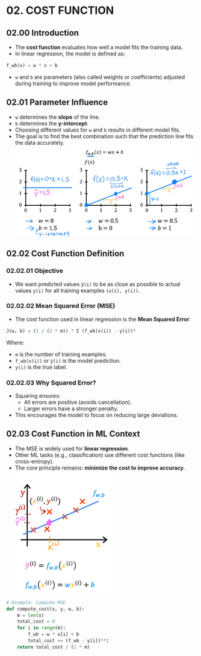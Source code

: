 # 02. COST FUNCTION

## 02.00 Introduction

- The **cost function** evaluates how well a model fits the training data.
- In linear regression, the model is defined as:

```python
f_wb(x) = w * x + b
```

- `w` and `b` are parameters (also called weights or coefficients) adjusted during training to improve model performance.

## 02.01 Parameter Influence

- `w` determines the **slope** of the line.
- `b` determines the **y-intercept**.
- Choosing different values for `w` and `b` results in different model fits.
- The goal is to find the best combination such that the prediction line fits the data accurately.
  ![img](../../img/Screenshot%20from%202025-05-06%2007-35-03.png)

## 02.02 Cost Function Definition

### 02.02.01 Objective

- We want predicted values `ŷ(i)` to be as close as possible to actual values `y(i)` for all training examples `(x(i), y(i))`.

### 02.02.02 Mean Squared Error (MSE)

- The cost function used in linear regression is the **Mean Squared Error**:

```python
J(w, b) = (1 / (2 * m)) * Σ (f_wb(x(i)) - y(i))²
```

Where:

- `m` is the number of training examples.
- `f_wb(x(i))` or `ŷ(i)` is the model prediction.
- `y(i)` is the true label.

### 02.02.03 Why Squared Error?

- Squaring ensures:
  - All errors are positive (avoids cancellation).
  - Larger errors have a stronger penalty.
- This encourages the model to focus on reducing large deviations.

## 02.03 Cost Function in ML Context

- The MSE is widely used for **linear regression**.
- Other ML tasks (e.g., classification) use different cost functions (like cross-entropy).
- The core principle remains: **minimize the cost to improve accuracy**.
  ![img](../../img/Screenshot%20from%202025-05-06%2007-37-32.png)

```python
# Example: Compute MSE
def compute_cost(x, y, w, b):
    m = len(x)
    total_cost = 0
    for i in range(m):
        f_wb = w * x[i] + b
        total_cost += (f_wb - y[i])**2
    return total_cost / (2 * m)
```
